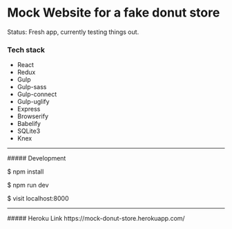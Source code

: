 # Mock Website for a fake donut store

Status: Fresh app, currently testing things out.

### Tech stack
- React
- Redux
- Gulp
- Gulp-sass
- Gulp-connect
- Gulp-uglify
- Express
- Browserify
- Babelify
- SQLite3
- Knex

<hr/>
##### Development

$ npm install

$ npm run dev

$ visit localhost:8000
<hr/>
##### Heroku Link
https://mock-donut-store.herokuapp.com/
